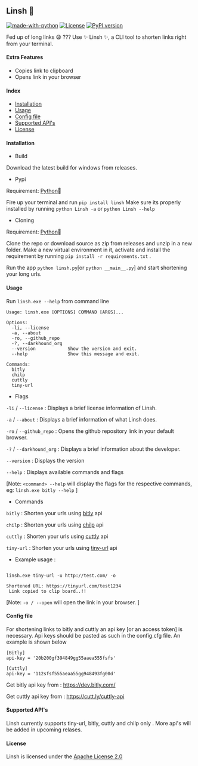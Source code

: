 ## Linsh 🔗
[![made-with-python](https://img.shields.io/badge/Made%20with-Python-1f425f.svg)](https://www.python.org/)
[![License](https://img.shields.io/badge/License-Apache_2.0-blue.svg)](https://opensource.org/licenses/Apache-2.0)
[![PyPI version](https://img.shields.io/pypi/v/Linsh.svg)](https://pypi.org/project/Linsh/)



Fed up of long links 😩  ??? Use ✨ Linsh ✨, a CLI tool to shorten links right from your terminal.
#### Extra Features

* Copies link to clipboard
* Opens link in your browser

#### **Index**
* [Installation]()
* [Usage]()
* [Config file]()
* [Supported API's]()
* [License]()

#### Installation

* Build 

Download the latest build for windows from releases.

* Pypi

Requirement:
[Python](https://www.python.org/)🐍 

Fire up your terminal and run `pip install linsh`
Make sure its properly installed by running `python Linsh -a` or `python Linsh --help`

* Cloning

Requirement:
[Python](https://www.python.org/)🐍

Clone the repo or download source as zip from releases and unzip in a new folder. Make a new virtual environment in it, activate and install the requirement by running `pip install -r requirements.txt` . 

Run the app `python linsh.py`[or `python __main__.py`] and start shortening your long urls.


#### Usage
Run `linsh.exe --help` from command line
```
Usage: linsh.exe [OPTIONS] COMMAND [ARGS]...

Options:
  -li, --license
  -a, --about
  -ro, --github_repo
  -?, --darkhound_org
  --version            Show the version and exit.
  --help               Show this message and exit.

Commands:
  bitly
  chilp
  cuttly
  tiny-url

```
* Flags

`-li` / `--license` : Displays a brief license information of Linsh.

`-a` / `--about` : Displays a brief information of what Linsh does.

`-ro` / `--github_repo` : Opens the github repository link in your default browser.

`-?` / `--darkhound_org` : Displays a brief information about the developer.

`--version` : Displays the version

`--help` : Displays available commands and flags

[Note: `<command> --help` will display the flags for the respective commands, eg: `linsh.exe bitly --help` ]

* Commands 

`bitly` : Shorten your urls using [bitly]() api

`chilp` : Shorten your urls using [chilp]() api

`cuttly` : Shorten your urls using [cuttly]() api 

`tiny-url` : Shorten your urls using [tiny-url]() api


* Example usage : 
```

linsh.exe tiny-url -u http://test.com/ -o 

Shortened URL: https://tinyurl.com/test1234
 Link copied to clip board..!!

```

[Note: `-o / --open` will open the link in your browser. ]

#### Config file
For shortening links to bitly and cuttly an api key [or an access token] is necessary. Api keys should be pasted as such in the config.cfg file. An example is shown below
```
[Bitly]
api-key = '20b200gf394849gg55aaea555fsfs'

[Cuttly]
api-key = '112sfsf555aeaa55gg948493fg00d'
```
Get bitly api key from : https://dev.bitly.com/

Get cuttly api key from : https://cutt.ly/cuttly-api

#### Supported API's

Linsh currently supports tiny-url, bitly, cuttly and chilp only . More api's will be added in upcoming relases.

#### License

Linsh is licensed under the [Apache License 2.0]()

























